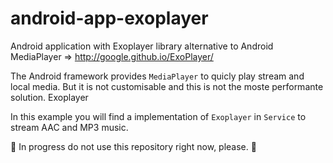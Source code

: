 # android-app-exoplayer
Android application with Exoplayer library alternative to Android MediaPlayer =>
http://google.github.io/ExoPlayer/

The Android framework provides `MediaPlayer` to quicly play stream and local media. But it is not customisable and this is not the moste performante solution. Exoplayer 

In this example you will find a implementation of `Exoplayer` in `Service` to stream AAC and MP3 music.




:construction: In progress do not use this repository right now, please. :construction:
